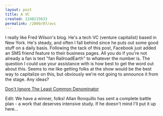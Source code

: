 ```yaml
--- 
layout: post
title: A VC
created: 1248215633
permalink: /2009/07/avc
---
```

I really like Fred Wilson's blog.  He's a tech VC (venture capitalist) based in New York.  He's steady, and often I fall behind since he puts out some good stuff on a daily basis.  Following the tack of this post, Facebook just added an SMS friend feature to their business pages.  All you do if you're not already a fan is text "fan RailroadEarth" to whatever the number is.  The question I could use your assistance with is how best to get the word out about this.  Seems to me like getting folks at the show would be the best way to capitalize on this, but obviously we're not going to announce it from the stage.  Any ideas?

<a href="http://feedproxy.google.com/~r/AVc/~3/-oxOev8GzjQ/dont-ignore-the-least-common-denominator.html">Don't Ignore The Least Common Denominator</a>

Edit: We have a winner, folks!  Allan Ronquillo has sent a complete battle plan - a work that deserves intensive study.  If he doesn't mind I'll put it up here...
